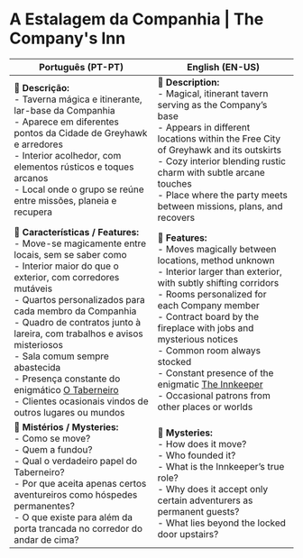# A Estalagem da Companhia | The Company's Inn

| **Português (PT-PT)**                                                                                                                                                                                                                                                                                                                                                                                                                                                            | **English (EN-US)**                                                                                                                                                                                                                                                                                                                                                                                                                      |
| -------------------------------------------------------------------------------------------------------------------------------------------------------------------------------------------------------------------------------------------------------------------------------------------------------------------------------------------------------------------------------------------------------------------------------------------------------------------------------- | ---------------------------------------------------------------------------------------------------------------------------------------------------------------------------------------------------------------------------------------------------------------------------------------------------------------------------------------------------------------------------------------------------------------------------------------- |
| **📝 Descrição:**<br> - Taverna mágica e itinerante, lar-base da Companhia<br> - Aparece em diferentes pontos da Cidade de Greyhawk e arredores<br> - Interior acolhedor, com elementos rústicos e toques arcanos<br> - Local onde o grupo se reúne entre missões, planeia e recupera                                                                                                                                                                                            | **📝 Description:**<br> - Magical, itinerant tavern serving as the Company’s base<br> - Appears in different locations within the Free City of Greyhawk and its outskirts<br> - Cozy interior blending rustic charm with subtle arcane touches<br> - Place where the party meets between missions, plans, and recovers                                                                                                                   |
| **🔮 Características / Features:**<br> - Move-se magicamente entre locais, sem se saber como<br> - Interior maior do que o exterior, com corredores mutáveis<br> - Quartos personalizados para cada membro da Companhia<br> - Quadro de contratos junto à lareira, com trabalhos e avisos misteriosos<br> - Sala comum sempre abastecida<br> - Presença constante do enigmático [O Taberneiro](npc/o_taberneiro.md)<br> - Clientes ocasionais vindos de outros lugares ou mundos | **🔮 Features:**<br> - Moves magically between locations, method unknown<br> - Interior larger than exterior, with subtly shifting corridors<br> - Rooms personalized for each Company member<br> - Contract board by the fireplace with jobs and mysterious notices<br> - Common room always stocked<br> - Constant presence of the enigmatic [The Innkeeper](npc/o_taberneiro.md)<br> - Occasional patrons from other places or worlds |
| **🧩 Mistérios / Mysteries:**<br> - Como se move?<br> - Quem a fundou?<br> - Qual o verdadeiro papel do Taberneiro?<br> - Por que aceita apenas certos aventureiros como hóspedes permanentes?<br> - O que existe para além da porta trancada no corredor do andar de cima?                                                                                                                                                                                                      | **🧩 Mysteries:**<br> - How does it move?<br> - Who founded it?<br> - What is the Innkeeper’s true role?<br> - Why does it accept only certain adventurers as permanent guests?<br> - What lies beyond the locked door upstairs?                                                                                                                                                                                                         |

